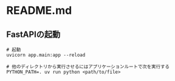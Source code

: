 # README.md


## FastAPIの起動


```shell
# 起動
uvicorn app.main:app --reload

# 他のディレクトリから実行させるにはアプリケーションルートで次を実行する
PYTHON_PATH=. uv run python <path/to/file>
```
